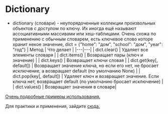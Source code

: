 # Dictionary
- dictionary (словари) - неупорядоченные коллекции произвольных объектов с доступом по ключу. Их иногда ещё называют ассоциативными массивами или хеш-таблицами. Очень схожа по применению с обычным словарем, есть ключевое слово которе хранит некое значение, dict = {"home": "дом", "school": "дом", "year": "год"}
| Метод  | Что делает  |
|---|---|
| dict.clear()  | Удаляет все элементы словаря |
| dict.items()  | Возвращает пары (ключ и значение)  |
| dict.keys()  | Возвращает ключи словая |
| dict.get(key[, default])  | Возвращает значение ключа, но если его нет, не бросает исключение, а возвращает default (по умолчанию None) |
| dict.pop(key[, default])  | Удаляет ключ и возвращает значение. Если ключа нет, возвращает default (по умолчанию бросает исключение)  |
| dict.values()  | Возвращает значения в словаре|

<a href="https://www.programiz.com/python-programming/dictionary" target="_blank">Очень подробные примеры использования.</a> 

Для практики и применения, зайдите <a href="https://www.w3schools.com/python/python_sets.asp" target="_blank">сюда.</a>    


